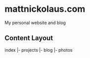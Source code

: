 # mattnickolaus.com
My personal website and blog

## Content Layout

index
|- projects
|- blog
|- photos



